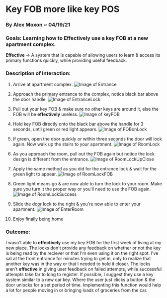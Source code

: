 # Key FOB more like key POS

### By Alex Moxon ~ 04/19/21

### Goals: Learning how to **Effectively** use a key FOB at a new apartment complex.


**Effective** -> A system that is capable of allowing users to learn & access its primary functions quickly, while providing useful feedback.


### Description of Interaction:

1. Arrive at apartment complex.
![Image of Entrance](/ux-portfolio-alexmoxon/assets/Entrance.JPG)


2. Approach the primary entrance to the complex, notice black bar above the door handle.
![Image of EntranceLock](/ux-portfolio-alexmoxon/assets/EntranceLock.JPG)


3. Pull out your key FOB & make sure no other keys are around it, else the FOB will be **effectively** useless.
![Image of keyFOB](/ux-portfolio-alexmoxon/assets/keyFOB.JPG)


4. Hold key FOB directly onto the black bar above the handle for 3 seconds, until green or red light appears.
![Image of FOBonLock](/ux-portfolio-alexmoxon/assets/FOBonLock.JPG)


5. If green, open the door quickly or within three seconds the door will lock again. Now walk up the stairs to your apartment.
![Image of RoomLock](/ux-portfolio-alexmoxon/assets/RoomLock.JPG)


6. As you approach the room, pull out the FOB again but notice the lock design is different from the entrance.
![Image of RoomLockUpClose](/ux-portfolio-alexmoxon/assets/RoomLockUpClose.JPG)


7. Apply the same method as you did for the entrance lock & wait for the green light to appear.
![Image of RoomLockFOB](/ux-portfolio-alexmoxon/assets/RoomLockFOB.JPG)


8. Green light means go & are now able to turn the lock to your room. Make sure you turn it the proper way or you'll need to use the FOB again.
![Image of RoomLockSuccess](/ux-portfolio-alexmoxon/assets/RoomLockSuccess.JPG)


9. Slide the door lock to the right & you're now able to enter your apartment.
![Image of EnterRoom](/ux-portfolio-alexmoxon/assets/EnterRoom.JPG)


10. Enjoy finally being home

### Outcome:
I wasn't able to **effectively** use my key FOB for the first week of living at my new place. The locks don't provide any feedback on whether or not the key is being read by the reciever or that I'm even using it on the right spot. I've sat at the front entrance for minutes trying to get in, only to realize that another key was in the way or that I needed to hold it closer. The locks aren't **effective** in giving user feedback on failed attempts, while successful attempts take far to long to register. If possible, I suggest they use a key system similar to a new car key. Where the user just clicks a button & the door unlocks for a set period of time. Implementing this function would help a lot for people moving in or bringing loads of groceries from the car.
